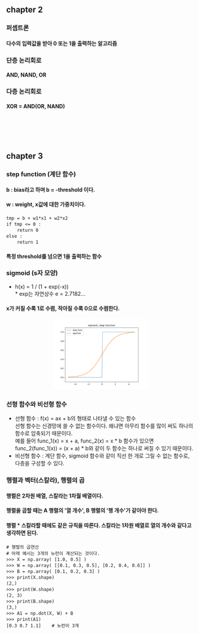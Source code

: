 ## chapter 2
### 퍼셉트론
#### 다수의 입력값을 받아 0 또는 1을 출력하는 알고리즘
### 단층 논리회로
#### AND, NAND, OR
### 다층 논리회로
#### XOR = AND(OR, NAND)

### <br/><br/><br/>

## chapter 3
### step function (계단 함수)
#### b : bias라고 하며 b = -threshold 이다.
#### w : weight, x값에 대한 가중치이다.
```
tmp = b + w1*x1 + w2*x2
if tmp <= 0 : 
    return 0
else : 
    return 1
```
#### 특정 threshold를 넘으면 1을 출력하는 함수

### sigmoid (s자 모양)
* h(x) = 1 / (1 + exp(-x)) <br/> * exp는 자연상수 e = 2.7182...
#### x가 커질 수록 1로 수렴, 작아질 수록 0으로 수렴한다.
<div align="center"><img src="https://github.com/Shin-jongwhan/deep_learning_from_scratch/blob/master/ch3_sigmoid_and_setp_func.png" width="50%" height="50%"><br/></div>

### 선형 함수와 비선형 함수
* 선형 함수 : f(x) = ax + b의 형태로 나타낼 수 있는 함수 <br/>
선형 함수는 신경망에 쓸 수 없는 함수이다. 왜냐면 아무리 함수를 많이 써도 하나의 함수로 압축되기 때문이다. <br/>
예를 들어 func_1(x) = x + a, func_2(x) = x * b 함수가 있으면 func_2(func_1(x)) = (x + a) * b와 같이 두 함수는 하나로 써질 수 있기 때문이다.
* 비선형 함수 : 계단 함수, sigmoid 함수와 같이 직선 한 개로 그릴 수 없는 함수로, 다층을 구성할 수 있다.

### 행렬과 벡터(스칼라), 행렬의 곱
#### 행렬은 2차원 배열, 스칼라는 1차월 배열이다.
#### 행렬을 곱할 때는 A 행렬의 '열 개수', B 행렬의 '행 개수'가 같아야 한다.
#### 행렬 * 스칼라할 때에도 같은 규칙을 따른다. 스칼라는 1차원 배열로 열의 개수와 같다고 생각하면 된다.
```
# 행렬의 곱연산
# 아래 예시는 3개의 뉴런이 계산되는 것이다.
>>> X = np.array( [1.0, 0.5] )
>>> W = np.array( [[0.1, 0.3, 0.5], [0.2, 0.4, 0.6]] )
>>> B = np.array( [0.1, 0.2, 0.3] )
>>> print(X.shape)
(2,)
>>> print(W.shape)
(2, 3)
>>> print(B.shape)
(3,)
>>> A1 = np.dot(X, W) + B
>>> print(A1)
[0.3 0.7 1.1]    # 뉴런이 3개
```

### <br/><br/><br/>
